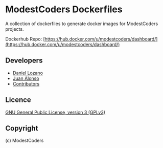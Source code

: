 # ModestCoders Dockerfiles

A collection of dockerfiles to generate docker images for ModestCoders projects.

Dockerhub Repo: [https://hub.docker.com/u/modestcoders/dashboard/](https://hub.docker.com/u/modestcoders/dashboard/)

## Developers

* [Daniel Lozano](https://github.com/danielozano)
* [Juan Alonso](https://github.com/jalogut)
* [Contributors](https://github.com/ModestCoders/magento2-dockergento/graphs/contributors)

## Licence

[GNU General Public License, version 3 (GPLv3)](http://opensource.org/licenses/gpl-3.0)

## Copyright
(c) ModestCoders

